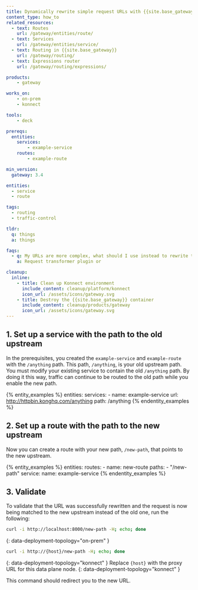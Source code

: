 ```yaml
---
title: Dynamically rewrite simple request URLs with {{site.base_gateway}} Routes
content_type: how_to
related_resources:
  - text: Routes
    url: /gateway/entities/route/
  - text: Services
    url: /gateway/entities/service/
  - text: Routing in {{site.base_gateway}}
    url: /gateway/routing/
  - text: Expressions router
    url: /gateway/routing/expressions/

products:
    - gateway

works_on:
    - on-prem
    - konnect

tools:
    - deck

prereqs:
  entities:
    services:
        - example-service
    routes:
        - example-route

min_version:
  gateway: 3.4

entities:
  - service
  - route

tags:
  - routing
  - traffic-control

tldr:
  q: things
  a: things

faqs:
  - q: My URLs are more complex, what should I use instead to rewrite them?
    a: Request transformer plugin or 

cleanup:
  inline:
    - title: Clean up Konnect environment
      include_content: cleanup/platform/konnect
      icon_url: /assets/icons/gateway.svg
    - title: Destroy the {{site.base_gateway}} container
      include_content: cleanup/products/gateway
      icon_url: /assets/icons/gateway.svg
---
```


## 1. Set up a service with the path to the old upstream

In the prerequisites, you created the `example-service` and `example-route` with the `/anything` path. This path, `/anything`, is your old upstream path. You must modify your existing service to contain the old `/anything` path. By doing it this way, traffic can continue to be routed to the old path while you enable the new path.

{% entity_examples %}
entities:
  services:
    - name: example-service
      url: http://httpbin.konghq.com/anything
      path: /anything
{% endentity_examples %}

## 2. Set up a route with the path to the new upstream

Now you can create a route with your new path, `/new-path`, that points to the new upstream.

{% entity_examples %}
entities:
  routes:
    - name: new-route
      paths:
      - "/new-path"
      service:
        name: example-service
{% endentity_examples %}

## 3. Validate

To validate that the URL was successfully rewritten and the request is now being matched to the new upstream instead of the old one, run the following:

```bash
curl -i http://localhost:8000/new-path -H; echo; done
```
{: data-deployment-topology="on-prem" }

```bash
curl -i http://{host}/new-path -H; echo; done
```
{: data-deployment-topology="konnect" }
Replace `{host}` with the proxy URL for this data plane node.
{: data-deployment-topology="konnect" }

This command should redirect you to the new URL.